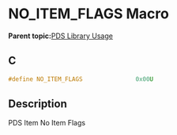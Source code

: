 # NO\_ITEM\_FLAGS Macro

**Parent topic:**[PDS Library Usage](GUID-A7B0958C-E476-48EA-9C30-DA83508CC577.md)

## C

```c
#define NO_ITEM_FLAGS               0x00U

```

## Description

PDS Item No Item Flags

